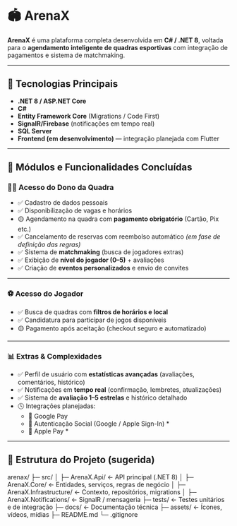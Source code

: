 # 🏟️ ArenaX

**ArenaX** é uma plataforma completa desenvolvida em **C# / .NET 8**, voltada para o **agendamento inteligente de quadras esportivas** com integração de pagamentos e sistema de matchmaking.

---

## 🚀 Tecnologias Principais

- **.NET 8 / ASP.NET Core**
- **C#**
- **Entity Framework Core** (Migrations / Code First)
- **SignalR/Firebase** (notificações em tempo real)
- **SQL Server**
- **Frontend (em desenvolvimento)** — integração planejada com Flutter

---

## 🧩 Módulos e Funcionalidades Concluídas

### 🧍‍♂️ Acesso do Dono da Quadra
- ✅ Cadastro de dados pessoais  
- ✅ Disponibilização de vagas e horários  
- 🟡 Agendamento na quadra com **pagamento obrigatório** (Cartão, Pix etc.)  
- ✅ Cancelamento de reservas com reembolso automático *(em fase de definição das regras)*  
- ✅ Sistema de **matchmaking** (busca de jogadores extras)  
- ✅ Exibição de **nível do jogador (0–5)** + avaliações  
- ✅ Criação de **eventos personalizados** e envio de convites  

---

### ⚽ Acesso do Jogador
- ✅ Busca de quadras com **filtros de horários e local**  
- ✅ Candidatura para participar de jogos disponíveis  
- 🟡 Pagamento após aceitação (checkout seguro e automatizado)  

---

### 📊 Extras & Complexidades
- ✅ Perfil de usuário com **estatísticas avançadas** (avaliações, comentários, histórico)  
- ✅ Notificações em **tempo real** (confirmação, lembretes, atualizações)  
- ✅ Sistema de **avaliação 1–5 estrelas** e histórico detalhado  
- 🕓 Integrações planejadas:
  - 🔸 Google Pay   
  - 🔸 Autenticação Social (Google / Apple Sign-In) *  
  - 🔸 Apple Pay *  


---

## 🧱 Estrutura do Projeto (sugerida)

arenax/
├─ src/
│ ├─ ArenaX.Api/ ← API principal (.NET 8)
│ ├─ ArenaX.Core/ ← Entidades, serviços, regras de negócio
│ ├─ ArenaX.Infrastructure/ ← Contexto, repositórios, migrations
│ ├─ ArenaX.Notifications/ ← SignalR / mensageria
├─ tests/ ← Testes unitários e de integração
├─ docs/ ← Documentação técnica
├─ assets/ ← Ícones, vídeos, mídias
├─ README.md
└─ .gitignore
